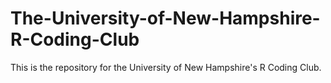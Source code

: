 # The-University-of-New-Hampshire-R-Coding-Club

This is the repository for the University of New Hampshire's R Coding Club.
